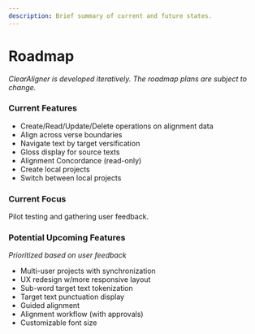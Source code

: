 ```yaml
---
description: Brief summary of current and future states.
---
```


# Roadmap

_ClearAligner is developed iteratively. The roadmap plans are subject to change._

### Current Features

* Create/Read/Update/Delete operations on alignment data
* Align across verse boundaries
* Navigate text by target versification
* Gloss display for source texts
* Alignment Concordance (read-only)
* Create local projects
* Switch between local projects

### Current Focus

Pilot testing and gathering user feedback.

### Potential Upcoming Features

_Prioritized based on user feedback_

* Multi-user projects with synchronization
* UX redesign w/more responsive layout
* Sub-word target text tokenization
* Target text punctuation display
* Guided alignment
* Alignment workflow (with approvals)
* Customizable font size

